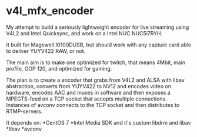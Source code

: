 # v4l_mfx_encoder

My attempt to build a seriously lightweight encoder for live streaming using V4L2 and Intel Quicksync, and work on a Intel NUC NUC5i7RYH.

It built for Magewell XI100DUSB, but should work with any capture card able to deliver YUYV422 RAW, or not.

The main aim is to make one optimized for twitch, that means 4Mbit, main profile, GOP 120, and optimized for gaming.

The plan is to create a encoder that grabs from V4L2 and ALSA with libav abstraction, converts from YUYV422 to NV12 and encodes video on hardware, encodes AAC and muxes in software and then exposes a MPEGTS-feed on a TCP socket that accepts multiple connections.
Instances of avconv connects to the TCP socket and then distributes to RTMP-servers.

It depends on:
  *CentOS 7
  *Intel Media SDK and it's custom libdrm and libav
  *libav
  *avconv
